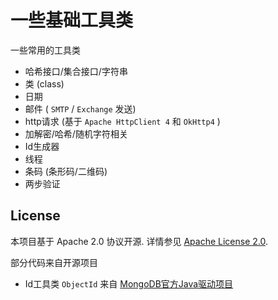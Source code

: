 # 一些基础工具类

一些常用的工具类

- 哈希接口/集合接口/字符串
- 类 (class)
- 日期
- 邮件 ( `SMTP` / `Exchange` 发送)
- http请求 (基于 `Apache HttpClient 4` 和 `OkHttp4` )
- 加解密/哈希/随机字符相关
- Id生成器
- 线程
- 条码 (条形码/二维码)
- 两步验证

## License

本项目基于 Apache 2.0 协议开源. 详情参见 [Apache License 2.0](http://www.apache.org/licenses/LICENSE-2.0).

部分代码来自开源项目

- Id工具类 `ObjectId` 来自 [MongoDB官方Java驱动项目](https://github.com/mongodb/mongo-java-driver)
